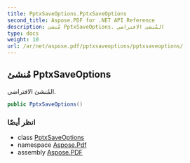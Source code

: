 ```yaml
---
title: PptxSaveOptions.PptxSaveOptions
second_title: Aspose.PDF for .NET API Reference
description: مُنشئ PptxSaveOptions. المُنشئ الافتراضي
type: docs
weight: 10
url: /ar/net/aspose.pdf/pptxsaveoptions/pptxsaveoptions/
---
```

## مُنشئ PptxSaveOptions

المُنشئ الافتراضي.

```csharp
public PptxSaveOptions()
```

### انظر أيضًا

* class [PptxSaveOptions](../)
* namespace [Aspose.Pdf](../../../aspose.pdf/)
* assembly [Aspose.PDF](../../../)